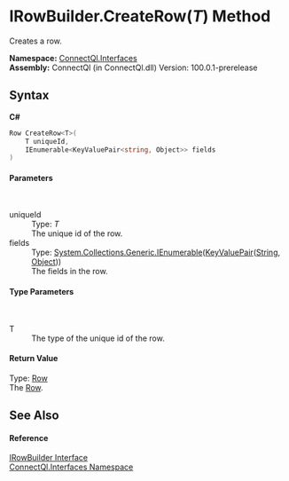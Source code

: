 # IRowBuilder.CreateRow(*T*) Method 
 

Creates a row.

**Namespace:**&nbsp;<a href="N_ConnectQl_Interfaces">ConnectQl.Interfaces</a><br />**Assembly:**&nbsp;ConnectQl (in ConnectQl.dll) Version: 100.0.1-prerelease

## Syntax

**C#**<br />
``` C#
Row CreateRow<T>(
	T uniqueId,
	IEnumerable<KeyValuePair<string, Object>> fields
)

```


#### Parameters
&nbsp;<dl><dt>uniqueId</dt><dd>Type: *T*<br />The unique id of the row.</dd><dt>fields</dt><dd>Type: <a href="http://msdn2.microsoft.com/en-us/library/9eekhta0" target="_blank">System.Collections.Generic.IEnumerable</a>(<a href="http://msdn2.microsoft.com/en-us/library/5tbh8a42" target="_blank">KeyValuePair</a>(<a href="http://msdn2.microsoft.com/en-us/library/s1wwdcbf" target="_blank">String</a>, <a href="http://msdn2.microsoft.com/en-us/library/e5kfa45b" target="_blank">Object</a>))<br />The fields in the row.</dd></dl>

#### Type Parameters
&nbsp;<dl><dt>T</dt><dd>The type of the unique id of the row.</dd></dl>

#### Return Value
Type: <a href="T_ConnectQl_Results_Row">Row</a><br />The <a href="T_ConnectQl_Results_Row">Row</a>.

## See Also


#### Reference
<a href="T_ConnectQl_Interfaces_IRowBuilder">IRowBuilder Interface</a><br /><a href="N_ConnectQl_Interfaces">ConnectQl.Interfaces Namespace</a><br />